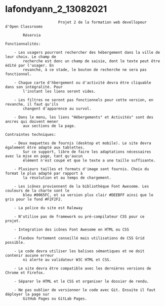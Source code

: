 # lafondyann_2_13082021

                            Projet 2 de la formation web devellopeur d'Open Classrooms

            Réservia

    Fonctionnalités:

        - Les usagers pourront rechercher des hébergement dans la ville de leur choix. Le champ de
            recherche est donc un champ de saisie, dont le texte peut être édité par l'usager. En
            revanche, à ce stade, le bouton de recherche ne sera pas fonctionnel.

        - Chaque carte d'hbergement ou d'activité devra être cliquable dans son intégralité. Pour
            l'instant les liens seront vides.

        - Les filtres ne seront pas fonctionnels pour cette version, en revanche, il faut qu'ils
            changent d'apparence au survol. 

        - Dans le menu, les liens "Hébergements" et Activités" sont des ancres qui doivent mener
            aux sections de la page.

    Contraintes techniques:   

        - Deux maquettes de fournis (desktop et mobile). Le site devra également être adapté aux tablettes.
            Sur ce support, libre de faire les adaptations nécessaires avec la mise en page, tant qu'aucun 
            élément n'est coupé et que le texte a une taille suffisante.
        
        - Plusieurs tailles et formats d'image sont fournis. Choix du format le plus adapté par rapport à
            la résolution et au temps de chargement.

        - Les icônes proviennent de la bibliothèque Font Awesome. Les couleurs de la charte sont le
            bleu #0065FC, et sa version plus clair #DEEBFF ainsi que le gris pour le fond #F2F2F2.

        - La police du site est Raleway

        - N'utilise pas de framework ou pré-compilateur CSS pour ce projet.

        - Integration des icônes Font Awesome en HTML ou CSS

        - Flexbox fortement conseillé mais utilisations de CSS Grid possible.

        - Le code devra utiliser les balises sémantiques et ne doit contenir aucune erreur
            ni alerte au validateur W3C HTML et CSS.

        - Le site devra être compatible avec les dernières versions de Chrome et Firefox.

        - Séparer le HTML et le CSS et organiser le dossier de rendu.

        - Ne pas oublier de versionner le code avec Git. Ensuite il faut déployer la page sur 
            GitHub Pages ou GitLab Pages.    